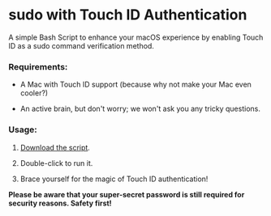 # sudo with Touch ID Authentication

A simple Bash Script to enhance your macOS experience by enabling Touch ID as a sudo command verification method. 

### Requirements:

- A Mac with Touch ID support (because why not make your Mac even cooler?)

- An active brain, but don't worry; we won't ask you any tricky questions.

### Usage:

1. [Download the script](sudo_TouchID.sh).

2. Double-click to run it.

3. Brace yourself for the magic of Touch ID authentication!

**Please be aware that your super-secret password is still required for security reasons. Safety first!**